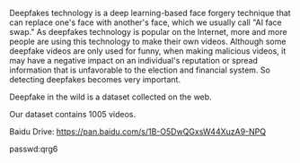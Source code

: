 Deepfakes technology is a deep learning-based face forgery technique that can replace one's face with another's face, which we usually call "AI face swap."
As deepfakes technology is popular on the Internet, more and more people are using this technology to make their own videos.
Although some deepfake videos are only used for funny, when making malicious videos, it may have a negative impact on an individual's reputation or spread information that is unfavorable to the election and financial system. So detecting deepfakes becomes very important.

Deepfake in the wild is a dataset collected on the web.

Our dataset contains 1005 videos.

Baidu Drive: https://pan.baidu.com/s/1B-O5DwQGxsW44XuzA9-NPQ

passwd:qrg6